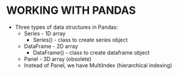 # WORKING WITH PANDAS
- Three types of data structures in Pandas:
    - Series - 1D array
        - Series() - class to create series object
    - DataFrame - 2D array
        - DataFrame() - class to create dataframe object
    - Panel - 3D array  (obsolete)
    - Instead of Panel, we have MultiIndex (hierarchical indexing)
